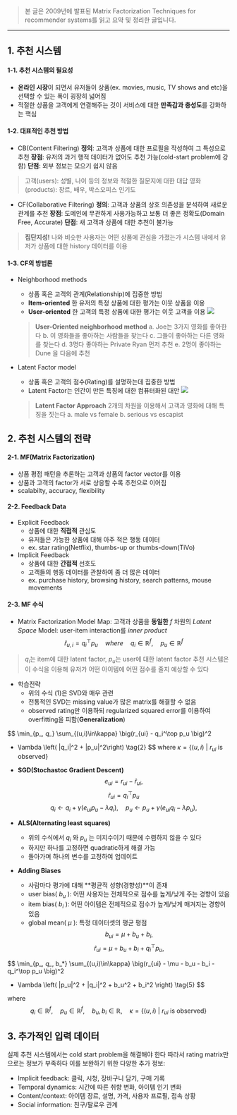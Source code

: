 > 본 글은 2009년에 발표된 Matrix Factorization Techniques for recommender systems를 읽고 요약 및 정리한 글입니다.

___
## 1. 추천 시스템
#### 1-1. 추천 시스템의 필요성
- **온라인 시장**이 되면서 유저들이 상품(ex. movies, music, TV shows and etc)을 선택할 수 있는 폭이 굉장히 넓어짐
- 적절한 상품을 고객에게 연결해주는 것이 서비스에 대한 **만족감과 충성도**를 강화하는 핵심

#### 1-2. 대표적인 추천 방법

- CB(Content Filtering)
**정의**: 고객과 상품에 대한 프로필을 작성하여 그 특성으로 추천 
**장점**: 유저의 과거 행적 데이터가 없어도 추천 가능(cold-start problem에 강함)
**단점**: 외부 정보는 모으기 쉽지 않음
>고객(users): 성별, 나이 등의 정보와 적절한 질문지에 대한 대답
영화(products): 장르, 배우, 박스오피스 인기도
- CF(Collaborative Filtering)
**정의**: 고객과 상품의 상호 의존성을 분석하여 새로운 관계를 추천
**장점**: 도메인에 무관하게 사용가능하고 보통 더 좋은 정확도(Domain Free, Accurate)
**단점**: 새 고객과 상품에 대한 추천이 불가능
> **집단지성!**
나와 비슷한 사용자는 어떤 상품에 관심을 가졌는가
시스템 내에서 유저가 상품에 대한 history 데이터를 이용
#### 1-3. CF의 방법론
- Neighborhood methods
    - 상품 혹은 고객의 관계(Relationship)에 집중한 방법
    - **Item-oriented**
    한 유저의 특정 상품에 대한 평가는 이웃 상품을 이용
    - **User-oriented**
    한 고객의 특정 상품에 대한 평가는 이웃 고객을 이용
    ![](https://velog.velcdn.com/images/smsm8898/post/b484ef1e-3fd4-4665-8e4a-ec8110d8fa58/image.png)
    > **User-Oriented neighborhood method**
    a. Joe는 3가지 영화를 좋아한다
    b. 이 영화들을 좋아하는 사람들을 찾는다
    c. 그들이 좋아하는 다른 영화를 찾는다
    d. 3명다 좋아하는 Private Ryan 먼저 추천
    e. 2명이 좋아하는 Dune 을 다음에 추천

- Latent Factor model
    - 상품 혹은 고객의 점수(Rating)를 설명하는데 집중한 방법
    - Latent Factor는 인간이 만든 특징에 대한 컴퓨터화된 대안
    ![](https://velog.velcdn.com/images/smsm8898/post/f1710954-fbc4-434c-bb13-aec8e241c82c/image.png)
    > **Latent Factor Approach**
    2개의 차원을 이용해서 고객과 영화에 대해 특징을 짓는다
    a. male vs female
    b. serious vs escapist
## 2. 추천 시스템의 전략
#### 2-1. MF(Matrix Factorization)
- 상품 평점 패턴을 추론하는 고객과 상품의 factor vector를 이용
- 상품과 고객의 factor가 서로 상응할 수록 추천으로 이어짐
- scalabilty, accuracy, flexibility
#### 2-2. Feedback Data
- Explicit Feedback
    - 상품에 대한 **직접적** 관심도
    - 유저들은 가능한 상품에 대해 아주 적은 행동 데이터
    - ex. star rating(Netflix), thumbs-up or thumbs-down(TiVo)
- Implicit Feedback
    - 상품에 대한 **간접적** 선호도
    - 고객들의 행동 데이터를 관찰하여 좀 더 많은 데이터
    - ex. purchase history, browsing history, search patterns, mouse movements
#### 2-3. MF 수식
- Matrix Factorization Model
Map: 고객과 상품을 **동일한** $f$ 차원의 _Latent Space_
Model: user-item interaction를 _inner product_
  $$
  \hat r_{u,i} = q_i^\top p_u \tag{1}
  \quad where \quad  q_i \in \mathbb{R}^f, \quad p_u \in \mathbb{R}^f
  $$
> $q_i$는 item에 대한 latent factor, $p_u$는 user에 대한 latent factor
추천 시스템은 이 수식을 이용해 유저가 어떤 아이템에 어떤 점수를 줄지 예상할 수 있다
- 학습전략
    - 위의 수식 (1)은 SVD와 매우 관련
    - 전통적인 SVD는 missing value가 많은 matrix를 해결할 수 없음 
    - observed rating만 이용하되 regularized squared error를 이용하여 overfitting을 피함(**Generalization**)
    
$$
\min_{p_*, q_*}
\sum_{(u,i)\in\kappa} \big(r_{ui} - q_i^\top p_u \big)^2
+ \lambda \left( \|q_i\|^2 + \|p_u\|^2\right) \tag{2}
$$
where $\kappa = \{(u,i)\ |\ r_{ui} \text{ is observed}\}$

- **SGD(Stochastoc Gradient Descent)**
$$
e_{ui} = r_{ui} - \hat r_{ui},
$$
$$
\hat r_{ui} = q_i^\top p_u
$$
$$
q_i \leftarrow q_i + \gamma \big( e_{ui} p_u - \lambda q_i \big),
\quad p_u \leftarrow p_u + \gamma \big( e_{ui} q_i - \lambda p_u \big),
$$

- **ALS(Alternating least squares)**
    - 위의 수식에서 $q_i$ 와 $p_u$ 는 미지수이기 때문에 수렴하지 않을 수 있다
    - 하지만 하나를 고정하면 quadratic하게 해결 가능
    - 돌아가며 하나의 변수를 고정하여 업데이트
    
- **Adding Biases**
    - 사람마다 평가에 대해 **평균적 성향(경향성)**이 존재
    - user bias( $b_u$ ): 어떤 사용자는 전체적으로 점수를 높게/낮게 주는 경향이 있음
    - item bias( $b_i$ ): 어떤 아이템은 전체적으로 점수가 높게/낮게 매겨지는 경향이 있음
    - global mean( $\mu$ ): 특정 데이터셋의 평균 평점
$$
b_{ui} = \mu + b_u + b_i, \tag{3}
$$
$$
\hat r_{ui} = \mu + b_u + b_i + q_i^\top p_u, \tag{4}
$$


$$
\min_{p_*, q_*, b_*} 
\sum_{(u,i)\in\kappa} 
\big(r_{ui} - \mu - b_u - b_i - q_i^\top p_u \big)^2
+ \lambda \left( \|p_u\|^2 + \|q_i\|^2 + b_u^2 + b_i^2 \right) \tag{5}
$$

where  
$$
q_i \in \mathbb{R}^f, \quad p_u \in \mathbb{R}^f, \quad
b_u, b_i \in \mathbb{R}, \quad
\kappa = \{(u,i)\ |\ r_{ui} \text{ is observed}\}
$$
## 3. 추가적인 입력 데이터

실제 추천 시스템에서는 cold start problem을 해결해야 한다
따라서 rating matrix만으로는 정보가 부족하다
이를 보완하기 위한 다양한 추가 정보:

- Implicit feedback: 클릭, 시청, 장바구니 담기, 구매 기록
- Temporal dynamics: 시간에 따른 취향 변화, 아이템 인기 변화
- Content/context: 아이템 장르, 설명, 가격, 사용자 프로필, 접속 상황
- Social information: 친구/팔로우 관계
